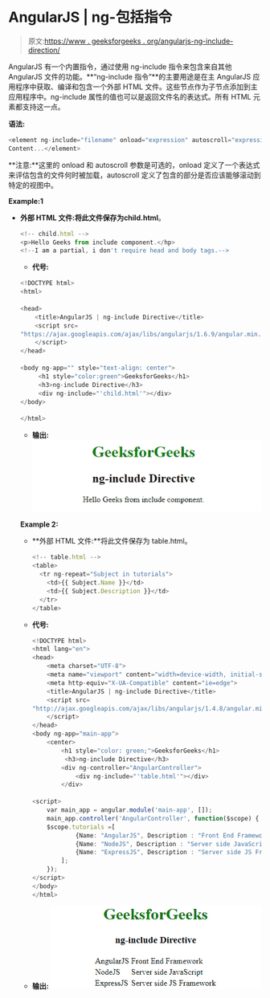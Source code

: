 # AngularJS | ng-包括指令

> 原文:[https://www . geeksforgeeks . org/angularjs-ng-include-direction/](https://www.geeksforgeeks.org/angularjs-ng-include-directive/)

AngularJS 有一个内置指令，通过使用 ng-include 指令来包含来自其他 AngularJS 文件的功能。**“ng-include 指令”**的主要用途是在主 AngularJS 应用程序中获取、编译和包含一个外部 HTML 文件。这些节点作为子节点添加到主应用程序中。ng-include 属性的值也可以是返回文件名的表达式。所有 HTML 元素都支持这一点。

**语法:**

```ts
<element ng-include="filename" onload="expression" autoscroll="expression" >
Content...</element>

```

**注意:**这里的 onload 和 autoscroll 参数是可选的，onload 定义了一个表达式来评估包含的文件何时被加载，autoscroll 定义了包含的部分是否应该能够滚动到特定的视图中。

**Example:1**

*   **外部 HTML 文件:**将此文件保存为**child.html**。

    ```ts
    <!-- child.html -->
    <p>Hello Geeks from include component.</hp>
    <!--I am a partial, i don't require head and body tags.-->
    ```

    *   **代号:**

    ```ts
    <!DOCTYPE html> 
    <html> 

    <head> 
        <title>AngularJS | ng-include Directive</title> 
        <script src= 
    "https://ajax.googleapis.com/ajax/libs/angularjs/1.6.9/angular.min.js"> 
        </script> 
    </head> 

    <body ng-app="" style="text-align: center"> 
         <h1 style="color:green">GeeksforGeeks</h1> 
         <h3>ng-include Directive</h3>                             
         <div ng-include="'child.html'"></div>
    </body>

    </html>                     
    ```

    *   **输出:**
    ![](img/c9770ce19e77b7d9a087e7a8590bb719.png)

    **Example 2:**
    *   **外部 HTML 文件:**将此文件保存为 table.html。

        ```ts
        <!-- table.html -->
        <table>
          <tr ng-repeat="Subject in tutorials">
            <td>{{ Subject.Name }}</td>
            <td>{{ Subject.Description }}</td>
          </tr>
        </table>
        ```

    *   **代号:**

        ```ts
        <!DOCTYPE html>
        <html lang="en">
        <head>
            <meta charset="UTF-8">
            <meta name="viewport" content="width=device-width, initial-scale=1.0">
            <meta http-equiv="X-UA-Compatible" content="ie=edge">
            <title>AngularJS | ng-include Directive</title>
            <script src=
        "http://ajax.googleapis.com/ajax/libs/angularjs/1.4.8/angular.min.js">
            </script>  
        </head>
        <body ng-app="main-app">
            <center>
                <h1 style="color: green;">GeeksforGeeks</h1>
                 <h3>ng-include Directive</h3>
                <div ng-controller="AngularController">
                    <div ng-include="'table.html'"></div>
                </div>

        <script>
            var main_app = angular.module('main-app', []);
            main_app.controller('AngularController', function($scope) {
            $scope.tutorials =[
                    {Name: "AngularJS", Description : "Front End Framework"},
                    {Name: "NodeJS", Description : "Server side JavaScript"},
                    {Name: "ExpressJS", Description : "Server side JS Framework"}
                ];
            });
        </script>
        </body>
        </html>
        ```

    *   **输出:**
        ![](img/76e89438c25c8014bc6d2e2784d84026.png)